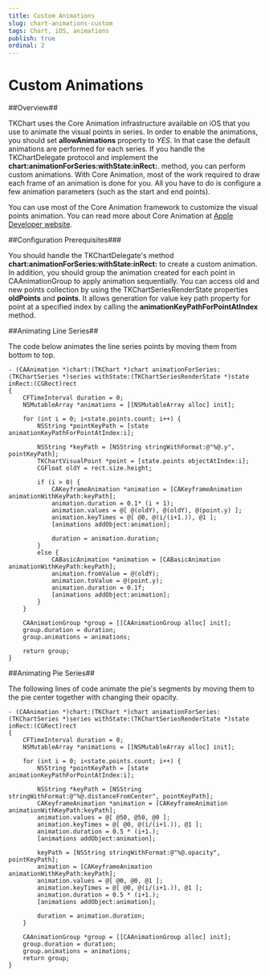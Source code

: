 ```yaml
---
title: Custom Animations
slug: chart-animations-custom
tags: Chart, iOS, animations
publish: true
ordinal: 2
---
```


Custom Animations
=================

##Overview##

TKChart uses the Core Animation infrastructure available on iOS that you use to animate the visual points in series. In order to enable the animations, you should set **allowAnimations** property to *YES*. In that case the default animations are performed for each series. If you handle the TKChartDelegate protocol and implement the **chart:animationForSeries:withState:inRect:**. method, you can perform custom animations. With Core Animation, most of the work required to draw each frame of an animation is done for you. All you have to do is configure a few animation parameters (such as the start and end points).

You can use most of the Core Animation framework to customize the visual points animation. You can read more about Core Animation at [Apple Developer website](https://developer.apple.com/library/mac/documentation/cocoa/Conceptual/CoreAnimation_guide/Introduction/Introduction.html).

##Configuration Prerequisites###

You should handle the TKChartDelegate's method **chart:animationForSeries:withState:inRect:** to create a custom animation. In addition, you should group the animation created for each point in CAAnimationGroup to apply animation sequentially. You can access old and new points collection by using the TKChartSeriesRenderState properties **oldPoints** and **points**. It allows generation for value key path property for point at a specified index by calling the **animationKeyPathForPointAtIndex** method.

##Animating Line Series##

The code below animates the line series points by moving them from bottom to top.

	- (CAAnimation *)chart:(TKChart *)chart animationForSeries:(TKChartSeries *)series withState:(TKChartSeriesRenderState *)state inRect:(CGRect)rect
	{
    	CFTimeInterval duration = 0;
    	NSMutableArray *animations = [[NSMutableArray alloc] init];
    
    	for (int i = 0; i<state.points.count; i++) {
        	NSString *pointKeyPath = [state animationKeyPathForPointAtIndex:i];
        
        	NSString *keyPath = [NSString stringWithFormat:@"%@.y", pointKeyPath];
        	TKChartVisualPoint *point = [state.points objectAtIndex:i];
        	CGFloat oldY = rect.size.height;
            
        	if (i > 0) {
            	CAKeyframeAnimation *animation = [CAKeyframeAnimation animationWithKeyPath:keyPath];
            	animation.duration = 0.1* (i + 1);
            	animation.values = @[ @(oldY), @(oldY), @(point.y) ];
            	animation.keyTimes = @[ @0, @(i/(i+1.)), @1 ];
            	[animations addObject:animation];
                
            	duration = animation.duration;
        	}
        	else {
            	CABasicAnimation *animation = [CABasicAnimation animationWithKeyPath:keyPath];
            	animation.fromValue = @(oldY);
            	animation.toValue = @(point.y);
            	animation.duration = 0.1f;
            	[animations addObject:animation];
        	}
    	}
    
    	CAAnimationGroup *group = [[CAAnimationGroup alloc] init];
    	group.duration = duration;
    	group.animations = animations;
    
    	return group;
	}

##Animating Pie Series##

The following lines of code animate the pie's segments by moving them to the pie center together with changing their opacity.

	- (CAAnimation *)chart:(TKChart *)chart animationForSeries:(TKChartSeries *)series withState:(TKChartSeriesRenderState *)state inRect:(CGRect)rect
	{
    	CFTimeInterval duration = 0;
    	NSMutableArray *animations = [[NSMutableArray alloc] init];
    
    	for (int i = 0; i<state.points.count; i++) {
        	NSString *pointKeyPath = [state animationKeyPathForPointAtIndex:i];
        
        	NSString *keyPath = [NSString stringWithFormat:@"%@.distanceFromCenter", pointKeyPath];
        	CAKeyframeAnimation *animation = [CAKeyframeAnimation animationWithKeyPath:keyPath];
        	animation.values = @[ @50, @50, @0 ];
        	animation.keyTimes = @[ @0, @(i/(i+1.)), @1 ];
        	animation.duration = 0.5 * (i+1.);
        	[animations addObject:animation];
        
        	keyPath = [NSString stringWithFormat:@"%@.opacity", pointKeyPath];
        	animation = [CAKeyframeAnimation animationWithKeyPath:keyPath];
        	animation.values = @[ @0, @0, @1 ];
        	animation.keyTimes = @[ @0, @(i/(i+1.)), @1 ];
        	animation.duration = 0.5 * (i+1.);
        	[animations addObject:animation];
        
        	duration = animation.duration;
    	}

    	CAAnimationGroup *group = [[CAAnimationGroup alloc] init];
    	group.duration = duration;
    	group.animations = animations;
    	return group;
	}